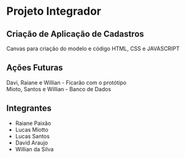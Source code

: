 # Projeto Integrador

## Criação de Aplicação de Cadastros

Canvas para criação do modelo e código HTML, CSS e JAVASCRIPT

## Ações Futuras
Davi, Raiane e Willian - Ficarão com o protótipo <br>
Mioto, Santos e Willian - Banco de Dados

## Integrantes
- Raiane Paixão
- Lucas Miotto
- Lucas Santos
- David Araujo
- Willian da Silva
